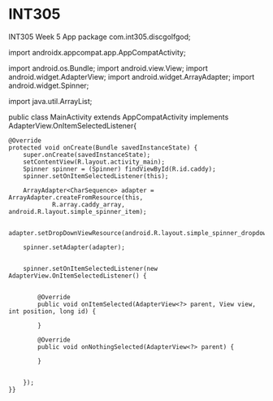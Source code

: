 # INT305
INT305 Week 5 App
package com.int305.discgolfgod;

import androidx.appcompat.app.AppCompatActivity;

import android.os.Bundle;
import android.view.View;
import android.widget.AdapterView;
import android.widget.ArrayAdapter;
import android.widget.Spinner;

import java.util.ArrayList;

public class MainActivity extends AppCompatActivity implements AdapterView.OnItemSelectedListener{

    @Override
    protected void onCreate(Bundle savedInstanceState) {
        super.onCreate(savedInstanceState);
        setContentView(R.layout.activity_main);
        Spinner spinner = (Spinner) findViewById(R.id.caddy);
        spinner.setOnItemSelectedListener(this);

        ArrayAdapter<CharSequence> adapter = ArrayAdapter.createFromResource(this,
                R.array.caddy_array, android.R.layout.simple_spinner_item);

        adapter.setDropDownViewResource(android.R.layout.simple_spinner_dropdown_item);

        spinner.setAdapter(adapter);


        spinner.setOnItemSelectedListener(new AdapterView.OnItemSelectedListener() {


            @Override
            public void onItemSelected(AdapterView<?> parent, View view, int position, long id) {

            }

            @Override
            public void onNothingSelected(AdapterView<?> parent) {

            }


        });
    }}
